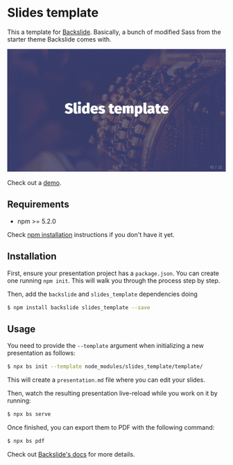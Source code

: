 # Slides template

This a template for [Backslide](https://github.com/sinedied/backslide).
Basically, a bunch of modified Sass from the starter theme Backslide comes with.

![](template.png)

Check out a [demo](http://coopdevs.org/assemblea_katuma_30_05_2018/).

## Requirements

* npm >= 5.2.0

Check [npm installation](https://www.npmjs.com/get-npm) instructions if you don't have it yet.

## Installation

First, ensure your presentation project has a `package.json`. You can create one
running `npm init`. This will walk you through the process step by step.

Then, add the `backslide` and `slides_template` dependencies doing

```sh
$ npm install backslide slides_template --save
```

## Usage

You need to provide the `--template` argument when initializing a new
presentation as follows:

```sh
$ npx bs init --template node_modules/slides_template/template/
```

This will create a `presentation.md` file where you can edit your slides.

Then, watch the resulting presentation live-reload while you work on it by running:

```sh
$ npx bs serve
```

Once finished, you can export them to PDF with the following command:

```sh
$ npx bs pdf
```

Check out [Backslide's docs](https://github.com/sinedied/backslide#usage) for more details.

